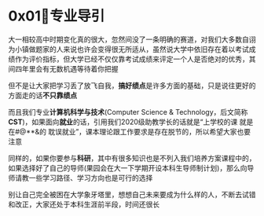 # 0x01🤔专业导引

大一相较高中时期变化真的很大，忽然间没了一条明确的赛道，对我们大多数自诩为小镇做题家的人来说也许会变得很无所适从，虽然说大学中依旧存在着以考试成绩作为评价指标，但大学已经不仅仅靠考试成绩来评定一个人是否绝对的优秀，其间四年里会有无数机遇等待着你把握

但不是让大家把学习丢了放飞自我，**搞好绩点**是许多方面的基础，只是说往更好的方面走的话**不只靠绩点**

而且我们专业**计算机科学与技术**(Computer Science & Technology，后文简称**CST**)，如果面向**就业**的话，引用我们2020级助教学长的话就是“上学校的课 就是在#@\*\*&的 耽误就业”，课本理论跟工作要求是存在脱节的，所以希望大家也要注意

同样的，如果你要参与**科研**，其中有很多知识也是不列入我们培养方案课程中的，如果选择好了自己的导师(果园会在大一下学期开设本科生导师制计划)，那么向导师请教一些学习路径、学习方向也是可行的选择

别让自己完全被困在大学象牙塔里，想想自己未来要成为什么样的人，不断去试错和改正，大家还处于本科生涯前半段，时间还很长
